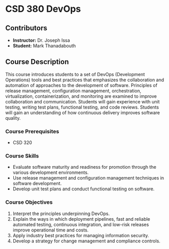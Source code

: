 # CSD 380 DevOps

## Contributors
- **Instructor:** Dr. Joseph Issa
- **Student:** Mark Thanadabouth

## Course Description
This course introduces students to a set of DevOps (Development Operations) tools and best practices that emphasizes the collaboration and automation of approaches to the development of software. Principles of release management, configuration management, orchestration, virtualization, containerization, and monitoring are examined to improve collaboration and communication. Students will gain experience with unit testing, writing test plans, functional testing, and code reviews. Students will gain an understanding of how continuous delivery improves software quality.

### Course Prerequisites
- CSD 320

### Course Skills
- Evaluate software maturity and readiness for promotion through the various development environments.
- Use release management and configuration management techniques in software development.
- Develop unit test plans and conduct functional testing on software.

### Course Objectives
1. Interpret the principles underpinning DevOps.
2. Explain the ways in which deployment pipelines, fast and reliable automated testing, continuous integration, and low-risk releases improve operational time and costs.
3. Apply industry best practices for managing information security.
4. Develop a strategy for change management and compliance controls.
